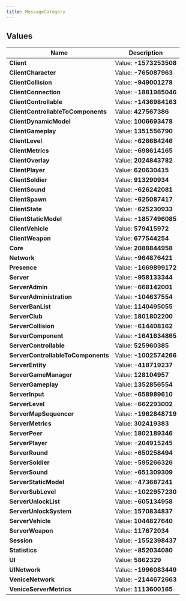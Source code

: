 ```yaml
---
title: MessageCategory
---
```


## Values

| Name | Description |
| ---- | ----------- |
| **Client** | Value: **-1573253508** |
| **ClientCharacter** | Value: **-765087963** |
| **ClientCollision** | Value: **-949001278** |
| **ClientConnection** | Value: **-1881985046** |
| **ClientControllable** | Value: **-1436984163** |
| **ClientControllableToComponents** | Value: **427567386** |
| **ClientDynamicModel** | Value: **1006693478** |
| **ClientGameplay** | Value: **1351556790** |
| **ClientLevel** | Value: **-626684246** |
| **ClientMetrics** | Value: **-698614165** |
| **ClientOverlay** | Value: **2024843782** |
| **ClientPlayer** | Value: **620630415** |
| **ClientSoldier** | Value: **913290934** |
| **ClientSound** | Value: **-626242081** |
| **ClientSpawn** | Value: **-625087417** |
| **ClientState** | Value: **-625230933** |
| **ClientStaticModel** | Value: **-1857496085** |
| **ClientVehicle** | Value: **579415972** |
| **ClientWeapon** | Value: **677544254** |
| **Core** | Value: **2088844958** |
| **Network** | Value: **-964876421** |
| **Presence** | Value: **-1669899172** |
| **Server** | Value: **-958133344** |
| **ServerAdmin** | Value: **-668142001** |
| **ServerAdministration** | Value: **-104637554** |
| **ServerBanList** | Value: **1140495055** |
| **ServerClub** | Value: **1801802200** |
| **ServerCollision** | Value: **-614408162** |
| **ServerComponent** | Value: **-1641634865** |
| **ServerControllable** | Value: **525960385** |
| **ServerControllableToComponents** | Value: **-1002574266** |
| **ServerEntity** | Value: **-418719237** |
| **ServerGameManager** | Value: **128104957** |
| **ServerGameplay** | Value: **1352856554** |
| **ServerInput** | Value: **-658989610** |
| **ServerLevel** | Value: **-662293002** |
| **ServerMapSequencer** | Value: **-1962848719** |
| **ServerMetrics** | Value: **302419383** |
| **ServerPeer** | Value: **1802189346** |
| **ServerPlayer** | Value: **-204915245** |
| **ServerRound** | Value: **-650258494** |
| **ServerSoldier** | Value: **-595266326** |
| **ServerSound** | Value: **-651309309** |
| **ServerStaticModel** | Value: **-473687241** |
| **ServerSubLevel** | Value: **-1022957230** |
| **ServerUnlockList** | Value: **-605134958** |
| **ServerUnlockSystem** | Value: **1570834837** |
| **ServerVehicle** | Value: **1044827640** |
| **ServerWeapon** | Value: **117672034** |
| **Session** | Value: **-1552398437** |
| **Statistics** | Value: **-852034080** |
| **UI** | Value: **5862329** |
| **UINetwork** | Value: **-1996083449** |
| **VeniceNetwork** | Value: **-2144672663** |
| **VeniceServerMetrics** | Value: **1113600165** |

